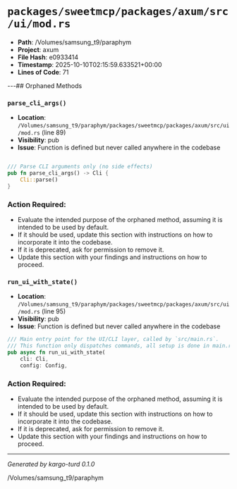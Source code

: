 # `packages/sweetmcp/packages/axum/src/ui/mod.rs`

- **Path**: /Volumes/samsung_t9/paraphym
- **Project**: axum
- **File Hash**: e0933414  
- **Timestamp**: 2025-10-10T02:15:59.633521+00:00  
- **Lines of Code**: 71

---## Orphaned Methods


### `parse_cli_args()`

- **Location**: `/Volumes/samsung_t9/paraphym/packages/sweetmcp/packages/axum/src/ui/mod.rs` (line 89)
- **Visibility**: pub
- **Issue**: Function is defined but never called anywhere in the codebase

```rust

/// Parse CLI arguments only (no side effects)
pub fn parse_cli_args() -> Cli {
    Cli::parse()
}
```

### Action Required:

- Evaluate the intended purpose of the orphaned method, assuming it is intended to be used by default.
- If it should be used, update this section with instructions on how to incorporate it into the codebase.
- If it is deprecated, ask for permission to remove it.
- Update this section with your findings and instructions on how to proceed.


### `run_ui_with_state()`

- **Location**: `/Volumes/samsung_t9/paraphym/packages/sweetmcp/packages/axum/src/ui/mod.rs` (line 95)
- **Visibility**: pub
- **Issue**: Function is defined but never called anywhere in the codebase

```rust
/// Main entry point for the UI/CLI layer, called by `src/main.rs`.
/// This function only dispatches commands, all setup is done in main.rs.
pub async fn run_ui_with_state(
    cli: Cli,
    config: Config,
```

### Action Required:

- Evaluate the intended purpose of the orphaned method, assuming it is intended to be used by default.
- If it should be used, update this section with instructions on how to incorporate it into the codebase.
- If it is deprecated, ask for permission to remove it.
- Update this section with your findings and instructions on how to proceed.

---

*Generated by kargo-turd 0.1.0*

/Volumes/samsung_t9/paraphym